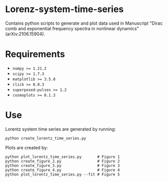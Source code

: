 # Lorenz-system-time-series

Contains python scripts to generate and plot data used in Manuscript "Dirac comb and exponential frequency spectra in nonlinear dynamics" (arXiv:2106.15904).

# Requirements
 - `numpy >= 1.21.2`
 - `scipy >= 1.7.3`
 - `matplotlib >= 3.5.0`
 - `click >= 8.0.3`
 - `superposed-pulses >= 1.2`
 - `cosmoplots >= 0.1.3`

 # Use

Lorentz system time series are generated by running:

```console
python create_lorentz_time_series.py 
```

Plots are created by:
```console
python plot_lorentz_time_series.py       # Figure 1
python create_figure_2.py                # Figure 2
python create_figure_3.py                # Figure 3
python create_figure_4.py                # Figure 4
python plot_lorentz_time_series.py --fit # Figure 5
```

